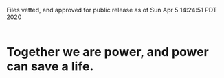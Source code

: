 Files vetted, and approved for public release as of Sun Apr  5 14:24:51 PDT 2020<br><br><h1>Together we are power, and power can save a life.</h1>
